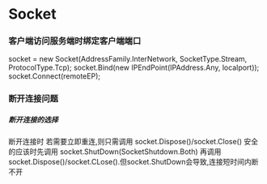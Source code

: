 # Socket

### 客户端访问服务端时绑定客户端端口

socket = new Socket(AddressFamily.InterNetwork, SocketType.Stream, ProtocolType.Tcp);
socket.Bind(new IPEndPoint(IPAddress.Any, localport));
socket.Connect(remoteEP);

### 断开连接问题

##### 断开连接的选择

断开连接时
若需要立即重连,则只需调用 socket.Dispose()/socket.Close()
安全的应该时先调用 socket.ShutDown(SocketShutdown.Both) 再调用socket.Dispose()/socket.CLose().但socket.ShutDown会导致,连接短时间内断不开
